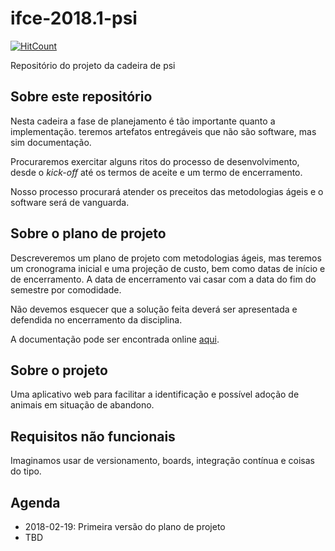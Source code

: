 # ifce-2018.1-psi

[![HitCount](http://hits.dwyl.io/sombriks/ifce-2018.1-psi.svg)](http://hits.dwyl.io/sombriks/ifce-2018.1-psi)

Repositório do projeto da cadeira de psi

## Sobre este repositório

Nesta cadeira a fase de planejamento é tão importante quanto a implementação. 
teremos artefatos entregáveis que não são software, mas sim documentação.

Procuraremos exercitar alguns ritos do processo de desenvolvimento, desde o
*kick-off* até os termos de aceite e um termo de encerramento.

Nosso processo procurará atender os preceitos das metodologias ágeis e o 
software será de vanguarda.

## Sobre o plano de projeto

Descreveremos um plano de projeto com metodologias ágeis, mas teremos um 
cronograma inicial e uma projeção de custo, bem como datas de início e de 
encerramento. A data de encerramento vai casar com a data do fim do semestre 
por comodidade.

Não devemos esquecer que a solução feita deverá ser apresentada e defendida no
encerramento da disciplina.

A documentação pode ser encontrada online 
[aqui](https://sombriks.github.io/ifce-2018.1-psi/).

## Sobre o projeto

Uma aplicativo web para facilitar a identificação e possível adoção de animais
em situação de abandono.

## Requisitos não funcionais 

Imaginamos usar de versionamento, boards, integração contínua e coisas do tipo. 

## Agenda

- 2018-02-19: Primeira versão do plano de projeto
- TBD



